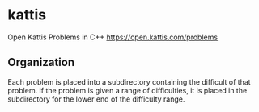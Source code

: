 # kattis
Open Kattis Problems in C++ https://open.kattis.com/problems

## Organization
Each problem is placed into a subdirectory containing the difficult of that problem. If the problem is given a range of difficulties, it is placed in the subdirectory for the lower end of the difficulty range.
